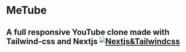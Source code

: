 # MeTube 
## A full responsive YouTube clone made with Tailwind-css and Nextjs [![Nextjs&Tailwindcss](https://skills.thijs.gg/icons?i=next,tailwind)](https://skills.thijs.gg)





